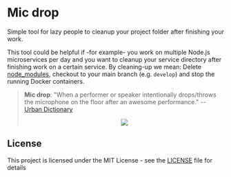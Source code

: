 # Mic drop

Simple tool for lazy people to cleanup your project folder after finishing your work.

This tool could be helpful if -for example- you work on multiple Node.js microservices per day and you want to cleanup your service directory after finishing work on a certain service. By cleaning-up we mean: Delete [node_modules](https://i.imgur.com/XFqkgwY.jpg), checkout to your main branch (e.g. `develop`) and stop the running Docker containers.

> **Mic drop**: "When a performer or speaker intentionally drops/throws the microphone on the floor after an awesome performance." -- [Urban Dictionary](https://www.urbandictionary.com/define.php?term=Mic%20Drop)
> 
> <p align="center"><img src="http://i.imgur.com/kz7Tmst.gif" /></p>

## License

This project is licensed under the MIT License - see the [LICENSE](./LICENSE) file for details
